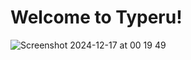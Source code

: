 # Welcome to Typeru!

![Screenshot 2024-12-17 at 00 19 49](https://github.com/user-attachments/assets/954bc8d8-0598-4dbf-afcc-a5b9dcfcfdc6)
